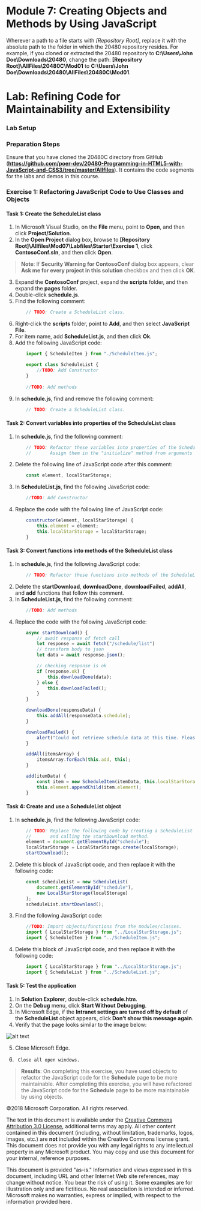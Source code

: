 # Module 7: Creating Objects and Methods by Using JavaScript

Wherever a path to a file starts with *[Repository Root]*, replace it with the absolute path to the folder in which the 20480 repository resides. For example, if you cloned or extracted the 20480 repository to **C:\Users\John Doe\Downloads\20480**, change the path: **[Repository Root]\AllFiles\20480C\Mod01** to **C:\Users\John Doe\Downloads\20480\AllFiles\20480C\Mod01**.

# Lab: Refining Code for Maintainability and Extensibility

### Lab Setup

### Preparation Steps

Ensure that you have cloned the 20480C directory from GitHub (**https://github.com/poer-dev/20480-Programming-in-HTML5-with-JavaScript-and-CSS3/tree/master/Allfiles**). It contains the code segments for the labs and demos in this course.

### Exercise 1: Refactoring JavaScript Code to Use Classes and Objects

#### Task 1: Create the ScheduleList class

1.	In Microsoft Visual Studio, on the **File** menu, point to **Open**, and then click **Project/Solution**.
2.	In the **Open Project** dialog box, browse to **[Repository Root]\Allfiles\Mod07\Labfiles\Starter\Exercise 1**, click **ContosoConf.sln**, and then click **Open**.
>**Note**: If **Security Warning for ContosoConf** dialog box appears, clear **Ask me for every project in this solution** checkbox and then click **OK**.
3.	Expand the **ContosoConf** project, expand the **scripts** folder, and then expand the **pages** folder.
4.	Double-click **schedule.js**.
5.	Find the following comment:
    ```javascript
        // TODO: Create a ScheduleList class.
    ```
6. Right-click the **scripts** folder, point to **Add**, and then select **JavaScript File**.
7. For item name, add **ScheduleList.js**, and then click **Ok**.
8. Add the following JavaScript code:
	```javascript
		import { ScheduleItem } from "./ScheduleItem.js";

		export class ScheduleList {
			//TODO: Add Constructor
		}
		
		//TODO: Add methods
	```
9.	In **schedule.js**, find and remove the following comment:
	```javascript
        // TODO: Create a ScheduleList class.
    ```

#### Task 2: Convert variables into properties of the ScheduleList class

1.	In **schedule.js**, find the following comment:
    ```javascript
        // TODO: Refactor these variables into properties of the ScheduleList class.
		//		 Assign them in the "initialize" method from arguments
    ```
2.	Delete the following line of JavaScript code after this comment:
    ```javascript
        const element, localStarStorage;
    ```

3.	In **ScheduleList.js**, find the following JavaScript code:
    ```javascript
        //TODO: Add Constructor
    ```
4.	Replace the code with the following line of JavaScript code:
    ```javascript
        constructor(element, localStarStorage) {
			this.element = element;
			this.localStarStorage = localStarStorage;
		}
    ```
#### Task 3: Convert functions into methods of the ScheduleList class

1.	In **schedule.js**, find the following JavaScript code:
    ```javascript
        // TODO: Refactor these functions into methods of the ScheduleList class.
    ```
2.	Delete the **startDownload**, **downloadDone**, **downloadFailed**, **addAll**, and **add** functions that follow this comment.
3.  In **ScheduleList.js**, find the following comment:
    ```javascript
        //TODO: Add methods
    ```
3.	Replace the code with the following JavaScript code:
    ```javascript
		async startDownload() {
			// await response of fetch call
			let response = await fetch("/schedule/list")
			// transform body to json
			let data = await response.json();
	
			// checking response is ok
			if (response.ok) {
				this.downloadDone(data);
			} else {
				this.downloadFailed();
			}
		}

		downloadDone(responseData) {
			this.addAll(responseData.schedule);
		}

		downloadFailed() {
			alert("Could not retrieve schedule data at this time. Please try again later.");
		}

		addAll(itemsArray) {
			itemsArray.forEach(this.add, this);
		}

		add(itemData) {
			const item = new ScheduleItem(itemData, this.localStarStorage);
			this.element.appendChild(item.element);
		}
    ```

#### Task 4: Create and use a ScheduleList object

1.	In **schedule.js**, find the following JavaScript code:
    ```javascript
        // TODO: Replace the following code by creating a ScheduleList object 
        //       and calling the startDownload method.
        element = document.getElementById("schedule");
        localStarStorage = LocalStarStorage.create(localStorage);
        startDownload();
    ```
2.	Delete this block of JavaScript code,  and then replace it with the following code:
    ```javascript
		const scheduleList = new ScheduleList(
			document.getElementById("schedule"),
			new LocalStarStorage(localStorage)
		);
		scheduleList.startDownload();
    ```
3.	Find the following JavaScript code:
    ```javascript
		//TODO: Import objects/functions from the modules/classes.
		import { LocalStarStorage } from "../LocalStarStorage.js";
		import { ScheduleItem } from "../ScheduleItem.js";
    ```
4.	Delete this block of JavaScript code,  and then replace it with the following code:
    ```javascript
		import { LocalStarStorage } from "../LocalStarStorage.js";
		import { ScheduleList } from "../ScheduleList.js";
    ```

#### Task 5: Test the application

1.	In **Solution Explorer**, double-click **schedule.htm**.
2.	On the **Debug** menu, click **Start Without Debugging**.
3.	In Microsoft Edge, if the **Intranet settings are turned off by default** of the **ScheduleList** object appears, click **Don’t show this message again**.
4.	Verify that the page looks similar to the image below:

![alt text](./Images/20480B_7_Schedule-Refactored.png "The Schedule page")

5.	Close Microsoft Edge.
6.      Close all open windows.

>**Results**: On completing this exercise, you have used objects to refactor the JavaScript code for the **Schedule** page to be more maintainable.
After completing this exercise, you will have refactored the JavaScript code for the **Schedule** page to be more maintainable by using objects.

©2018 Microsoft Corporation. All rights reserved.

The text in this document is available under the  [Creative Commons Attribution 3.0 License](https://creativecommons.org/licenses/by/3.0/legalcode), additional terms may apply. All other content contained in this document (including, without limitation, trademarks, logos, images, etc.) are  **not**  included within the Creative Commons license grant. This document does not provide you with any legal rights to any intellectual property in any Microsoft product. You may copy and use this document for your internal, reference purposes.

This document is provided &quot;as-is.&quot; Information and views expressed in this document, including URL and other Internet Web site references, may change without notice. You bear the risk of using it. Some examples are for illustration only and are fictitious. No real association is intended or inferred. Microsoft makes no warranties, express or implied, with respect to the information provided here.
